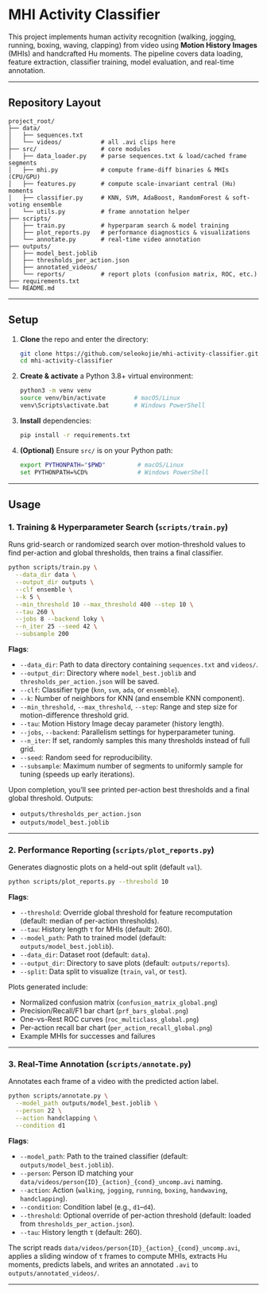 # MHI Activity Classifier

This project implements human activity recognition (walking, jogging, running, boxing, waving, clapping) from video using **Motion History Images** (MHIs) and handcrafted Hu moments. The pipeline covers data loading, feature extraction, classifier training, model evaluation, and real-time annotation.

---

## Repository Layout
```
project_root/
├── data/
│   ├── sequences.txt
│   └── videos/           # all .avi clips here
├── src/                  # core modules
│   ├── data_loader.py    # parse sequences.txt & load/cached frame segments
│   ├── mhi.py            # compute frame-diff binaries & MHIs (CPU/GPU)
│   ├── features.py       # compute scale-invariant central (Hu) moments
│   ├── classifier.py     # KNN, SVM, AdaBoost, RandomForest & soft-voting ensemble
│   └── utils.py          # frame annotation helper
├── scripts/
│   ├── train.py          # hyperparam search & model training
│   ├── plot_reports.py   # performance diagnostics & visualizations
│   └── annotate.py       # real-time video annotation
├── outputs/
│   ├── model_best.joblib
│   ├── thresholds_per_action.json
│   ├── annotated_videos/
│   └── reports/          # report plots (confusion matrix, ROC, etc.)
├── requirements.txt
└── README.md
```

---

## Setup

1. **Clone** the repo and enter the directory:
   ```bash
   git clone https://github.com/seleokojie/mhi-activity-classifier.git
   cd mhi-activity-classifier
   ```

2. **Create & activate** a Python 3.8+ virtual environment:
   ```bash
   python3 -m venv venv
   source venv/bin/activate        # macOS/Linux
   venv\Scripts\activate.bat       # Windows PowerShell
   ```

3. **Install** dependencies:
   ```bash
   pip install -r requirements.txt
   ```

4. **(Optional)** Ensure `src/` is on your Python path:
   ```bash
   export PYTHONPATH="$PWD"         # macOS/Linux
   set PYTHONPATH=%CD%              # Windows PowerShell
   ```

---

## Usage

### 1. Training & Hyperparameter Search (`scripts/train.py`)

Runs grid-search or randomized search over motion-threshold values to find per-action and global thresholds, then trains a final classifier.

```bash
python scripts/train.py \
  --data_dir data \
  --output_dir outputs \
  --clf ensemble \
  --k 5 \
  --min_threshold 10 --max_threshold 400 --step 10 \
  --tau 260 \
  --jobs 8 --backend loky \
  --n_iter 25 --seed 42 \
  --subsample 200
```

**Flags**:
- `--data_dir`: Path to data directory containing `sequences.txt` and `videos/`.
- `--output_dir`: Directory where `model_best.joblib` and `thresholds_per_action.json` will be saved.
- `--clf`: Classifier type (`knn`, `svm`, `ada`, or `ensemble`).
- `--k`: Number of neighbors for KNN (and ensemble KNN component).
- `--min_threshold`, `--max_threshold`, `--step`: Range and step size for motion-difference threshold grid.
- `--tau`: Motion History Image decay parameter (history length).
- `--jobs`, `--backend`: Parallelism settings for hyperparameter tuning.
- `--n_iter`: If set, randomly samples this many thresholds instead of full grid.
- `--seed`: Random seed for reproducibility.
- `--subsample`: Maximum number of segments to uniformly sample for tuning (speeds up early iterations).

Upon completion, you’ll see printed per-action best thresholds and a final global threshold. Outputs:
- `outputs/thresholds_per_action.json`
- `outputs/model_best.joblib`

---

### 2. Performance Reporting (`scripts/plot_reports.py`)

Generates diagnostic plots on a held-out split (default `val`).

```bash
python scripts/plot_reports.py --threshold 10
```

**Flags**:
- `--threshold`: Override global threshold for feature recomputation (default: median of per-action thresholds).
- `--tau`: History length τ for MHIs (default: 260).
- `--model_path`: Path to trained model (default: `outputs/model_best.joblib`).
- `--data_dir`: Dataset root (default: `data`).
- `--output_dir`: Directory to save plots (default: `outputs/reports`).
- `--split`: Data split to visualize (`train`, `val`, or `test`).

Plots generated include:
- Normalized confusion matrix (`confusion_matrix_global.png`)
- Precision/Recall/F1 bar chart (`prf_bars_global.png`)
- One-vs-Rest ROC curves (`roc_multiclass_global.png`)
- Per-action recall bar chart (`per_action_recall_global.png`)
- Example MHIs for successes and failures

---

### 3. Real-Time Annotation (`scripts/annotate.py`)

Annotates each frame of a video with the predicted action label.

```bash
python scripts/annotate.py \
  --model_path outputs/model_best.joblib \
  --person 22 \
  --action handclapping \
  --condition d1
```

**Flags**:
- `--model_path`: Path to the trained classifier (default: `outputs/model_best.joblib`).
- `--person`: Person ID matching your `data/videos/person{ID}_{action}_{cond}_uncomp.avi` naming.
- `--action`: Action (`walking`, `jogging`, `running`, `boxing`, `handwaving`, `handclapping`).
- `--condition`: Condition label (e.g., `d1`–`d4`).
- `--threshold`: Optional override of per-action threshold (default: loaded from `thresholds_per_action.json`).
- `--tau`: History length τ (default: 260).

The script reads `data/videos/person{ID}_{action}_{cond}_uncomp.avi`, applies a sliding window of τ frames to compute MHIs, extracts Hu moments, predicts labels, and writes an annotated `.avi` to `outputs/annotated_videos/`.

---